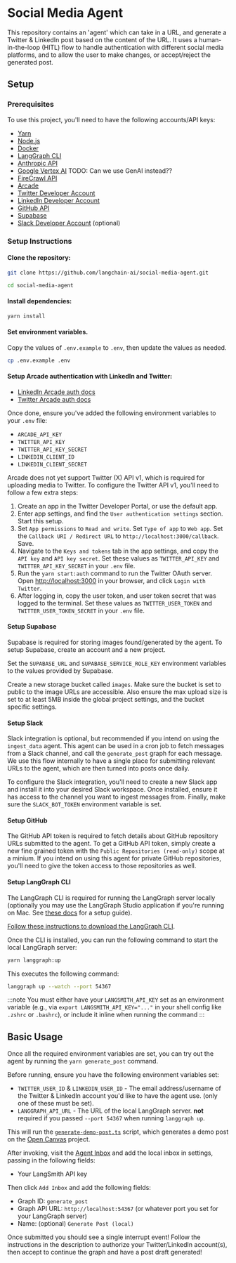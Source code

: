 # Social Media Agent

This repository contains an 'agent' which can take in a URL, and generate a Twitter & LinkedIn post based on the content of the URL. It uses a human-in-the-loop (HITL) flow to handle authentication with different social media platforms, and to allow the user to make changes, or accept/reject the generated post.

## Setup

### Prerequisites

To use this project, you'll need to have the following accounts/API keys:

- [Yarn](https://yarnpkg.com/)
- [Node.js](https://nodejs.org/en)
- [Docker](https://www.docker.com/)
- [LangGraph CLI](https://langchain-ai.github.io/langgraph/cloud/reference/cli/)
- [Anthropic API](https://console.anthropic.com/)
- [Google Vertex AI](https://cloud.google.com/vertex-ai) TODO: Can we use GenAI instead??
- [FireCrawl API](https://www.firecrawl.dev/)
- [Arcade](https://www.arcade-ai.com/)
- [Twitter Developer Account](https://developer.twitter.com/en/portal/dashboard)
- [LinkedIn Developer Account](https://developer.linkedin.com/)
- [GitHub API](https://github.com/settings/personal-access-tokens)
- [Supabase](https://supabase.com/)
- [Slack Developer Account](https://api.slack.com/apps) (optional)

### Setup Instructions

#### Clone the repository:

```bash
git clone https://github.com/langchain-ai/social-media-agent.git
```

```bash
cd social-media-agent
```

#### Install dependencies:

```bash
yarn install
```

#### Set environment variables.

Copy the values of `.env.example` to `.env`, then update the values as needed.

```bash
cp .env.example .env
```

#### Setup Arcade authentication with LinkedIn and Twitter:

- [LinkedIn Arcade auth docs](https://docs.arcade-ai.com/integrations/auth/linkedin)
- [Twitter Arcade auth docs](https://docs.arcade-ai.com/integrations/auth/x)

Once done, ensure you've added the following environment variables to your `.env` file:

- `ARCADE_API_KEY`
- `TWITTER_API_KEY`
- `TWITTER_API_KEY_SECRET`
- `LINKEDIN_CLIENT_ID`
- `LINKEDIN_CLIENT_SECRET`

Arcade does not yet support Twitter (X) API v1, which is required for uploading media to Twitter. To configure the Twitter API v1, you'll need to follow a few extra steps:

1. Create an app in the Twitter Developer Portal, or use the default app.
2. Enter app settings, and find the `User authentication settings` section. Start this setup.
3. Set `App permissions` to `Read and write`. Set `Type of app` to `Web app`. Set the `Callback URI / Redirect URL` to `http://localhost:3000/callback`. Save.
4. Navigate to the `Keys and tokens` tab in the app settings, and copy the `API key` and `API key secret`. Set these values as `TWITTER_API_KEY` and `TWITTER_API_KEY_SECRET` in your `.env` file.
5. Run the `yarn start:auth` command to run the Twitter OAuth server. Open [http://localhost:3000](http://localhost:3000) in your browser, and click `Login with Twitter`.
6. After logging in, copy the user token, and user token secret that was logged to the terminal. Set these values as `TWITTER_USER_TOKEN` and `TWITTER_USER_TOKEN_SECRET` in your `.env` file.

#### Setup Supabase

Supabase is required for storing images found/generated by the agent. To setup Supabase, create an account and a new project.

Set the `SUPABASE_URL` and `SUPABASE_SERVICE_ROLE_KEY` environment variables to the values provided by Supabase.

Create a new storage bucket called `images`. Make sure the bucket is set to public to the image URLs are accessible. Also ensure the max upload size is set to at least 5MB inside the global project settings, and the bucket specific settings.

#### Setup Slack

Slack integration is optional, but recommended if you intend on using the `ingest_data` agent. This agent can be used in a cron job to fetch messages from a Slack channel, and call the `generate_post` graph for each message. We use this flow internally to have a single place for submitting relevant URLs to the agent, which are then turned into posts once daily.

To configure the Slack integration, you'll need to create a new Slack app and install it into your desired Slack workspace. Once installed, ensure it has access to the channel you want to ingest messages from. Finally, make sure the `SLACK_BOT_TOKEN` environment variable is set.

#### Setup GitHub

The GitHub API token is required to fetch details about GitHub repository URLs submitted to the agent. To get a GitHub API token, simply create a new fine grained token with the `Public Repositories (read-only)` scope at a minium. If you intend on using this agent for private GitHub repositories, you'll need to give the token access to those repositories as well.

#### Setup LangGraph CLI

The LangGraph CLI is required for running the LangGraph server locally (optionally you may use the LangGraph Studio application if you're running on Mac. See [these docs](https://github.com/langchain-ai/langgraph-studio) for a setup guide).

[Follow these instructions to download the LangGraph CLI](https://langchain-ai.github.io/langgraph/cloud/reference/cli/).

Once the CLI is installed, you can run the following command to start the local LangGraph server:

```bash
yarn langgraph:up
```

This executes the following command:

```bash
langgraph up --watch --port 54367
```

:::note
You must either have your `LANGSMITH_API_KEY` set as an environment variable (e.g., via `export LANGSMITH_API_KEY="..."` in your shell config like `.zshrc` or `.bashrc`), or include it inline when running the command
:::

## Basic Usage

Once all the required environment variables are set, you can try out the agent by running the `yarn generate_post` command.

Before running, ensure you have the following environment variables set:

- `TWITTER_USER_ID` & `LINKEDIN_USER_ID` - The email address/username of the Twitter & LinkedIn account you'd like to have the agent use. (only one of these must be set).
- `LANGGRAPH_API_URL` - The URL of the local LangGraph server. **not** required if you passed `--port 54367` when running `langgraph up`.

This will run the [`generate-demo-post.ts`](scripts/generate-demo-post.ts) script, which generates a demo post on the [Open Canvas](https://github.com/langchain-ai/open-canvas) project.

After invoking, visit the [Agent Inbox](https://agent-inbox-nu.vercel.app) and add the local inbox in settings, passing in the following fields:

- Your LangSmith API key

Then click `Add Inbox` and add the following fields:

- Graph ID: `generate_post`
- Graph API URL: `http://localhost:54367` (or whatever port you set for your LangGraph server)
- Name: (optional) `Generate Post (local)`

Once submitted you should see a single interrupt event! Follow the instructions in the description to authorize your Twitter/LinkedIn account(s), then accept to continue the graph and have a post draft generated!
